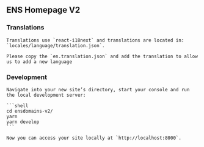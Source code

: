 ## ENS Homepage V2

### Translations

    Translations use `react-i18next` and translations are located in: `locales/language/translation.json`.

    Please copy the `en.translation.json` and add the translation to allow us to add a new language

### Development

    Navigate into your new site’s directory, start your console and run the local development server:

    ```shell
    cd ensdomains-v2/
    yarn
    yarn develop
    ```

    Now you can access your site locally at `http://localhost:8000`.
